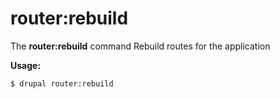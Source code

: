 # router:rebuild
The **router:rebuild** command Rebuild routes for the application

**Usage:**
```
$ drupal router:rebuild 
```



